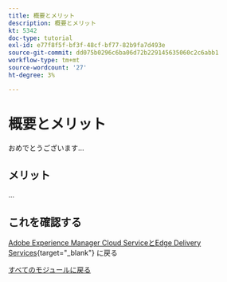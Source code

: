```yaml
---
title: 概要とメリット
description: 概要とメリット
kt: 5342
doc-type: tutorial
exl-id: e77f8f5f-bf3f-48cf-bf77-82b9fa7d493e
source-git-commit: dd075b0296c6ba06d72b229145635060c2c6abb1
workflow-type: tm+mt
source-wordcount: '27'
ht-degree: 3%

---
```


# 概要とメリット

おめでとうございます…

## メリット

...

## これを確認する

[Adobe Experience Manager Cloud ServiceとEdge Delivery Services](./aemcs.md){target="_blank"} に戻る

[すべてのモジュールに戻る](../../../overview.md)
